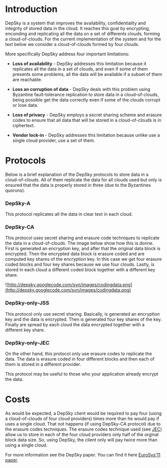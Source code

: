 # **Introduction** #

DepSky is a system that improves the availability, confidentiality and integrity of stored data in the cloud. It reaches this goal by encrypting, enconding and replicating all the data on a set of differents clouds, forming a cloud-of-clouds. For the current implementation of the system and for the text below we consider a cloud-of-clouds formed by four clouds.

More specifically DepSky address four important limitations:

  * **Loss of availability** - DepSky addresses this limitation because it replicates all the data in a set of clouds, and even if some of them presents some problems, all the data will be available if a subset of them are reachable.

  * **Loss an corruption of data** - DepSky deals with this problem using Byzantine fault-tolerance replication to store data in a cloud-of-clouds, being possible get the data correctly even if some of the clouds corrupt or lose data.

  * **Loss of privacy** - DepSky employs a secret sharing scheme and erasure codes to ensure that all data that will be stored in a cloud-of-clouds is in ciphertext.

  * **Vendor lock-in** - DepSky addresses this limitation because unlike use a single cloud provider, use a set of them.

# **Protocols** #

Below is a brief explanation of the DepSky protocols to store data in a cloud-of-clouds. All of them replicate the data for all clouds used but only is ensured that the data is properly stored in three (due to the Byzantines quoruns).

### **DepSky-A** ###

This protocol replicates all the data in clear text in each cloud.

### **DepSky-CA** ###

This protocol uses secret sharing and erasure code techniques to replicate the data in a cloud-of-clouds. The image below show how this is donne. First is generated an encryption key, and after that the original data block is encrypted. Then the encrypted data block is erasure coded and are computed key shares of the encryption key. In this case we get four erasure coded blocks and four key shares because we use four clouds. Lastly, is stored in each cloud a different coded block together with a different key share.

![http://depsky.googlecode.com/svn/images/codingdata.png](http://depsky.googlecode.com/svn/images/codingdata.png)

### **DepSky-only-JSS** ###

This protocol only use secret sharing. Basically, is generated an encryption key and the data is encrypted. Then is generated four key shares of the key. Finally are spread by each cloud the data encrypted together with a different key share.

### **DepSky-only-JEC** ###

On the other hand, this protocol only use erasure codes to replicate the data. The data is erasure coded in four different blocks and then each of them is stored in a different provider.

This protocol may be useful to those who your application already encrypt the data.

# **Costs** #

As would be expected, a DepSky client would be required to pay four (using a cloud-of-clouds of four cloud providers) times more than he would pay if uses a single cloud. That not happens (if using DepSky-CA protocol) due to the erasure codes techniques. The erasure codes technique used (see [JEC](JEC.md)) allow us to store in each of the four cloud providers only half of the orginal block data size. So, using DepSky, the client only will pay twice more than using a single cloud.


For more information see the DepSky paper. You can find it here [EuroSys'11 paper](http://www.di.fc.ul.pt/~bessani/publications/eurosys11-depsky.pdf).